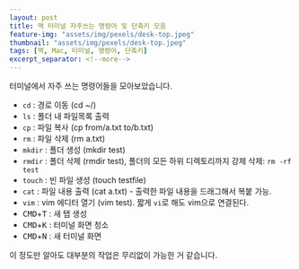 ```yaml
---
layout: post
title: 맥 터미널 자주쓰는 명령어 및 단축키 모음
feature-img: "assets/img/pexels/desk-top.jpeg"
thumbnail: "assets/img/pexels/desk-top.jpeg"
tags: [맥, Mac, 터미널, 명령어, 단축키]
excerpt_separator: <!--more-->
---
```


터미널에서 자주 쓰는 명령어들을 모아보았습니다.
 - `cd` : 경로 이동 (cd ~/)
 - `ls` : 폴더 내 파일목록 출력
 - `cp` : 파일 복사 (cp from/a.txt to/b.txt)
 - `rm` : 파일 삭제 (rm a.txt)
 - `mkdir` : 폴더 생성 (mkdir test)
 - `rmdir` : 폴더 삭제 (rmdir test), 폴더의 모든 하위 디렉토리까지 강제 삭제: `rm -rf test`
 - `touch` : 빈 파일 생성 (touch testfile)
 - `cat` : 파일 내용 출력 (cat a.txt) - 출력한 파일 내용을 드래그해서 복붙 가능.
 - `vim` : vim 에디터 열기 (vim test). 짧게 `vi`로 해도 vim으로 연결된다.
 - <kbd>CMD</kbd>+<kbd>T</kbd> : 새 탭 생성
 - <kbd>CMD</kbd>+<kbd>K</kbd> : 터미널 화면 청소
 - <kbd>CMD</kbd>+<kbd>N</kbd> : 새 터미널 화면

이 정도만 알아도 대부분의 작업은 무리없이 가능한 거 같습니다.
